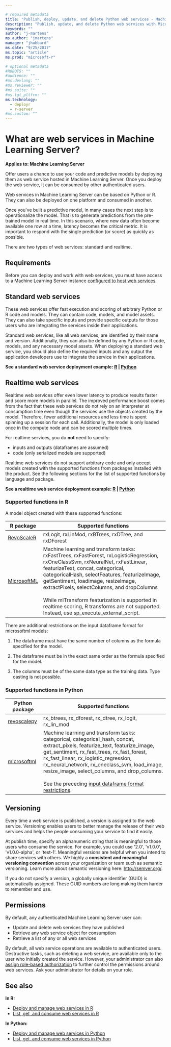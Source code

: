```yaml
---

# required metadata
title: "Publish, deploy, update, and delete Python web services - Machine Learning Server | Microsoft Docs"
description: "Publish, update, and delete Python web services with Microsoft R Server"
keywords: ""
author: "j-martens"
ms.author: "jmartens"
manager: "jhubbard"
ms.date: "9/25/2017"
ms.topic: "article"
ms.prod: "microsoft-r"

# optional metadata
#ROBOTS: ""
#audience: ""
#ms.devlang: ""
#ms.reviewer: ""
#ms.suite: ""
#ms.tgt_pltfrm: ""
ms.technology: 
  - deployr
  - r-server
#ms.custom: ""
---
```


# What are web services in Machine Learning Server?

**Applies to: Machine Learning Server**

Offer users a chance to use your code and predictive models by deploying them as web service hosted in Machine Learning Server. Once you deploy the web service, it can be consumed by other authenticated users.

Web services in Machine Learning Server can be based on Python or R. They can also be deployed on one platform and consumed in another. 

Once you've built a predictive model, in many cases the next step is to operationalize the model. That is to generate predictions from the pre-trained model in real time. In this scenario, where new data often become available one row at a time, latency becomes the critical metric. It is important to respond with the single prediction (or score) as quickly as possible.

There are two types of web services: standard and realtime. 

## Requirements

Before you can deploy and work with web services, you must have access to a Machine Learning Server instance [configured to host web services](../operationalize/configure-start-for-administrators.md#configure-server-for-operationalization). 

<a name="standard"></a>

## Standard web services

These web services offer fast execution and scoring of arbitrary Python or R code and models. They can contain code, models, and model assets. They can also take specific inputs and provide specific outputs for those users who are integrating the services inside their applications.

Standard web services, like all web services, are identified by their name and version. Additionally, they can also be defined by any Python or R code, models, and any necessary model assets. When deploying a standard web service, you should also define the required inputs and any output the application developers use to integrate the service in their applications.

**See a standard web service deployment example: [R](../operationalize/quickstart-publish-r-web-service.md)  |  [Python](../operationalize/python/quickstart-deploy-python-web-service.md)**

<a name="realtime"></a>

## Realtime web services

Realtime web services offer even lower latency to produce results faster and score more models in parallel. The improved performance boost comes from the fact that these web services do not rely on an interpreter at consumption time even though the services use the objects created by the model. Therefore, fewer additional resources and less time is spent spinning up a session for each call. Additionally, the model is only loaded once in the compute node and can be scored multiple times.

For realtime services, you do **not** need to specify:
+ inputs and outputs (dataframes are assumed)
+ code (only serialized models are supported)

Realtime web services do not support arbitrary code and only accept models created with the supported functions from packages installed with the product. See the following sections for the list of supported functions by language and package.

**See a realtime web service deployment example: [R](../operationalize/how-to-deploy-web-service-publish-manage-in-r.md#realtime-example)  |  [Python](../operationalize/python/how-to-deploy-manage-web-services.md#realtime-example)**

<a name=r></a>

### Supported functions in R

A model object created with these supported functions:

|R package|Supported functions|
|-------------|--------------------|
|[RevoScaleR](../r-reference/revoscaler/revoscaler.md)|rxLogit, rxLinMod, rxBTrees, rxDTree, and rxDForest| 
|[MicrosoftML](../r-reference/microsoftml/microsoftml-package.md)|Machine learning and transform tasks:<br/>rxFastTrees, rxFastForest, rxLogisticRegression, rxOneClassSvm, rxNeuralNet, rxFastLinear, featurizeText, concat, categorical, categoricalHash, selectFeatures, featurizeImage, getSentiment, loadimage, resizeImage, extractPixels, selectColumns, and dropColumns<br><br>While mlTransform featurization is supported in realtime scoring, R transforms are not supported. Instead, use sp_execute_external_script.|
<a name="inputdf"></a>
There are additional restrictions on the input dataframe format for microsoftml models:

1. The dataframe must have the same number of columns as the formula specified for the model.

1. The dataframe must be in the exact same order as the formula specified for the model.
  
1. The columns must be of the same data type as the training data. Type casting is not possible.

<a name=python></a>

### Supported functions in Python

|Python package|Supported functions|
|-------------|--------------------|
|[revoscalepy](../python-reference/revoscalepy/revoscalepy-package.md)|rx_btrees, rx_dforest, rx_dtree, rx_logit, rx_lin_mod|
|[microsoftml](../python-reference/microsoftml/microsoftml-package.md)|Machine learning and transform tasks:<br/>categorical, categorical_hash, concat, extract_pixels, featurize_text, featurize_image, get_sentiment, rx_fast_trees, rx_fast_forest, rx_fast_linear, rx_logistic_regression, rx_neural_network, rx_oneclass_svm, load_image, resize_image, select_columns, and drop_columns.<br/><br/>See the preceding [input dataframe format restrictions](#inputdf).|


<a name="versioning"></a>

## Versioning

Every time a web service is published, a version is assigned to the web service. Versioning enables users to better manage the release of their web services and helps the people consuming your service to find it easily. 

At publish time, specify an alphanumeric string that is meaningful to those users who consume the service. For example, you could use '2.0', 'v1.0.0', 'v1.0.0-alpha', or 'test-1'. Meaningful versions are helpful when you intend to share services with others. We highly a **consistent and meaningful versioning convention** across your organization or team such as semantic versioning. Learn more about semantic versioning here: http://semver.org/.

If you do not specify a version, a globally unique identifier (GUID) is automatically assigned. These GUID numbers are long making them harder to remember and use. 


## Permissions

By default, any authenticated Machine Learning Server user can:
+ Update and delete web services they have published
+ Retrieve any web service object for consumption
+ Retrieve a list of any or all web services

By default, all web service operations are available to authenticated users. Destructive tasks, such as deleting a web service, are available only to the user who initially created the service.  However, your administrator can also [assign role-based authorization](configure-roles.md) to further control the permissions around web services. Ask your administrator for details on your role.

## See also

**In R:**
+ [Deploy and manage web services in R](../operationalize/how-to-deploy-web-service-publish-manage-in-r.md)
+ [List, get, and consume web services in R](../operationalize/how-to-consume-web-service-interact-in-r.md)

**In Python:**
+ [Deploy and manage web services in Python](../operationalize/python/how-to-deploy-manage-web-services.md)
+ [List, get, and consume web services in Python](../operationalize/python/how-to-consume-web-services.md)